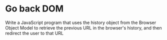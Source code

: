 # Go back DOM

Write a JavaScript program that uses the history object from the Browser Object Model to retrieve the previous URL in the browser's history, and then redirect the user to that URL
